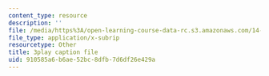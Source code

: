 ```yaml
---
content_type: resource
description: ''
file: /media/https%3A/open-learning-course-data-rc.s3.amazonaws.com/14-13-psychology-and-economics-spring-2020/910585a6b6ae52bc8dfb7d6df26e429a_j5XdY5wkVTA.vtt
file_type: application/x-subrip
resourcetype: Other
title: 3play caption file
uid: 910585a6-b6ae-52bc-8dfb-7d6df26e429a
---
```

